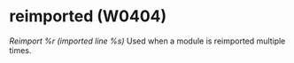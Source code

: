 # reimported (W0404)

*Reimport %r (imported line %s)* Used when a module is reimported
multiple times.
